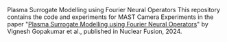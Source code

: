 Plasma Surrogate Modelling using Fourier Neural Operators
This repository contains the code and experiments for MAST Camera Experiments in the paper "[Plasma Surrogate Modelling using Fourier Neural Operators](https://iopscience.iop.org/article/10.1088/1741-4326/ad313a)" by Vignesh Gopakumar et al., published in Nuclear Fusion, 2024.


